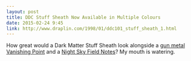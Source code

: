 ```yaml
---
layout: post
title: DDC Stuff Sheath Now Available in Multiple Colours
date: 2015-02-24 9:45
link: http://www.draplin.com/1998/01/ddc101_stuff_sheath_1.html
---
```


How great would a Dark Matter Stuff Sheath look alongside a [gun metal Vanishing Point](http://thenewsprint.co/2015/02/17/pilot-vanishing-point/) and a [Night Sky Field Notes](http://thenewsprint.co/2014/08/06/field-notes-night-sky/)? My mouth is watering.